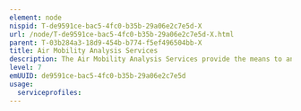 ```yaml
---
element: node
nispid: T-de9591ce-bac5-4fc0-b35b-29a06e2c7e5d-X
url: /node/T-de9591ce-bac5-4fc0-b35b-29a06e2c7e5d-X.html
parent: T-03b284a3-18d9-454b-b774-f5ef496504bb-X
title: Air Mobility Analysis Services
description: The Air Mobility Analysis Services provide the means to analyse, de-confilict and manage all air mobility operations into, out of, and within multiple Areas of Responsibility (AOR) and/or Joint Operations Areas (JOA).
level: 7
emUUID: de9591ce-bac5-4fc0-b35b-29a06e2c7e5d
usage:
  serviceprofiles:
---
```

